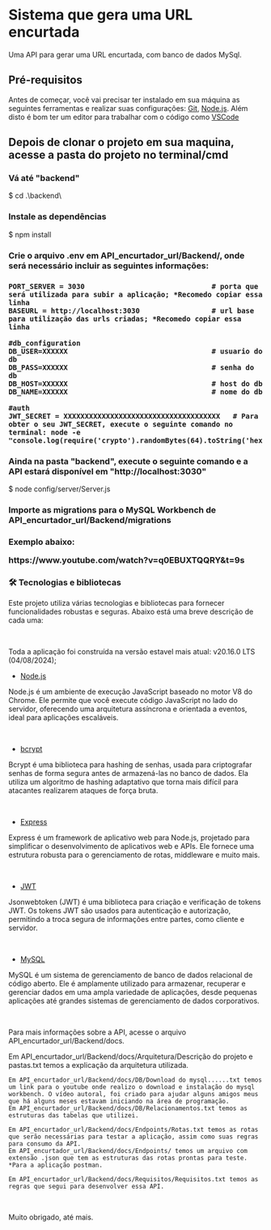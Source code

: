 <h1>Sistema que gera uma URL encurtada</h1>
<p>Uma API para gerar uma URL encurtada, com banco de dados MySql.</p>

<h2>Pré-requisitos</h2>
<p>
Antes de começar, você vai precisar ter instalado em sua máquina as seguintes ferramentas e realizar suas configurações: <a href="https://git-scm.com">Git</a>, <a href="https://nodejs.org/en/">Node.js</a>. 
Além disto é bom ter um editor para trabalhar com o código como <a href="https://code.visualstudio.com/">VSCode</a>
</p>

<h2>Depois de clonar o projeto em sua maquina, acesse a pasta do projeto no terminal/cmd</h2>

<h3>Vá até "backend"</h3>
$ cd .\backend\

<h3>Instale as dependências</h3>
$ npm install

<h3>Crie o arquivo .env em API_encurtador_url/Backend/, onde será necessário incluir as seguintes informações:<h3>
<p>
    
    PORT_SERVER = 3030                              # porta que será utilizada para subir a aplicação; *Recomedo copiar essa linha
    BASEURL = http://localhost:3030                 # url base para utilização das urls criadas; *Recomedo copiar essa linha

    #db_configuration
    DB_USER=XXXXXX                                  # usuario do db
    DB_PASS=XXXXXX                                  # senha do db 
    DB_HOST=XXXXXX                                  # host do db
    DB_NAME=XXXXXX                                  # nome do db

    #auth
    JWT_SECRET = XXXXXXXXXXXXXXXXXXXXXXXXXXXXXXXXXXXXX   # Para obter o seu JWT_SECRET, execute o seguinte comando no terminal: node -e "console.log(require('crypto').randomBytes(64).toString('hex'))"
<p>

<h3>Ainda na pasta "backend", execute o seguinte comando e a API estará disponível em "http://localhost:3030"</h3>
$ node config/server/Server.js

<h3>Importe as migrations para o MySQL Workbench de API_encurtador_url/Backend/migrations<h3>

<p>Exemplo abaixo:<p>
<p>https://www.youtube.com/watch?v=q0EBUXTQQRY&t=9s<p>

<h3>🛠 Tecnologias e bibliotecas</h3>
<p>Este projeto utiliza várias tecnologias e bibliotecas para fornecer funcionalidades robustas e seguras. Abaixo está uma breve descrição de cada uma:</p>
<br>

<p>Toda a aplicação foi construída na versão estavel mais atual: v20.16.0 LTS (04/08/2024);<p>

- [Node.js](https://nodejs.org/en)
<p>Node.js é um ambiente de execução JavaScript baseado no motor V8 do Chrome. Ele permite que você execute código JavaScript no lado do servidor, oferecendo uma arquitetura assíncrona e orientada a eventos, ideal para aplicações escaláveis.<p>
<br>

- [bcrypt](https://www.npmjs.com/package/bcrypt)
<p>Bcrypt é uma biblioteca para hashing de senhas, usada para criptografar senhas de forma segura antes de armazená-las no banco de dados. Ela utiliza um algoritmo de hashing adaptativo que torna mais difícil para atacantes realizarem ataques de força bruta.<p>
<br>

- [Express](https://expressjs.com/)
<p>Express é um framework de aplicativo web para Node.js, projetado para simplificar o desenvolvimento de aplicativos web e APIs. Ele fornece uma estrutura robusta para o gerenciamento de rotas, middleware e muito mais.<p>
<br>

- [JWT](https://www.npmjs.com/package/jsonwebtoken)
<p>Jsonwebtoken (JWT) é uma biblioteca para criação e verificação de tokens JWT. Os tokens JWT são usados para autenticação e autorização, permitindo a troca segura de informações entre partes, como cliente e servidor.<p>
<br>

- [MySQL](https://www.npmjs.com/package/jsonwebtoken)
<p>MySQL é um sistema de gerenciamento de banco de dados relacional de código aberto. Ele é amplamente utilizado para armazenar, recuperar e gerenciar dados em uma ampla variedade de aplicações, desde pequenas aplicações até grandes sistemas de gerenciamento de dados corporativos.<p>
<br>

<P>Para mais informações sobre a API, acesse o arquivo API_encurtador_url/Backend/docs.<P>

<P>
    Em API_encurtador_url/Backend/docs/Arquitetura/Descrição do projeto e pastas.txt temos a explicação da arquitetura utilizada.

    Em API_encurtador_url/Backend/docs/DB/Download do mysql......txt temos um link para o youtube onde realizo o download e instalação do mysql workbench. O vídeo autoral, foi criado para ajudar alguns amigos meus que há alguns meses estavam iniciando na área de programação.
    Em API_encurtador_url/Backend/docs/DB/Relacionamentos.txt temos as estruturas das tabelas que utilizei.
    
    Em API_encurtador_url/Backend/docs/Endpoints/Rotas.txt temos as rotas que serão necessárias para testar a aplicação, assim como suas regras para consumo da API.
    Em API_encurtador_url/Backend/docs/Endpoints/ temos um arquivo com extensão .json que tem as estruturas das rotas prontas para teste. *Para a aplicação postman.

    Em API_encurtador_url/Backend/docs/Requisitos/Requisitos.txt temos as regras que segui para desenvolver essa API.
<P>


<br>

<P>Muito obrigado, até mais.<P>
